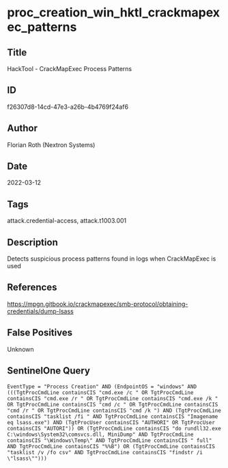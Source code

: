 # proc_creation_win_hktl_crackmapexec_patterns

## Title
HackTool - CrackMapExec Process Patterns

## ID
f26307d8-14cd-47e3-a26b-4b4769f24af6

## Author
Florian Roth (Nextron Systems)

## Date
2022-03-12

## Tags
attack.credential-access, attack.t1003.001

## Description
Detects suspicious process patterns found in logs when CrackMapExec is used

## References
https://mpgn.gitbook.io/crackmapexec/smb-protocol/obtaining-credentials/dump-lsass

## False Positives
Unknown

## SentinelOne Query
```
EventType = "Process Creation" AND (EndpointOS = "windows" AND (((TgtProcCmdLine containsCIS "cmd.exe /c " OR TgtProcCmdLine containsCIS "cmd.exe /r " OR TgtProcCmdLine containsCIS "cmd.exe /k " OR TgtProcCmdLine containsCIS "cmd /c " OR TgtProcCmdLine containsCIS "cmd /r " OR TgtProcCmdLine containsCIS "cmd /k ") AND (TgtProcCmdLine containsCIS "tasklist /fi " AND TgtProcCmdLine containsCIS "Imagename eq lsass.exe") AND (TgtProcUser containsCIS "AUTHORI" OR TgtProcUser containsCIS "AUTORI")) OR (TgtProcCmdLine containsCIS "do rundll32.exe C:\windows\System32\comsvcs.dll, MiniDump" AND TgtProcCmdLine containsCIS "\Windows\Temp\" AND TgtProcCmdLine containsCIS " full" AND TgtProcCmdLine containsCIS "%%B") OR (TgtProcCmdLine containsCIS "tasklist /v /fo csv" AND TgtProcCmdLine containsCIS "findstr /i \"lsass\"")))

```